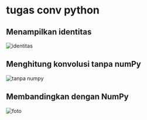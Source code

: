 # tugas conv python
## Menampilkan identitas
![identitas](https://github.com/RizkiAkbar12/tugasconvpython/assets/108193209/9f7d85c1-d9ff-42fe-b82d-612d1814d9a8)


## Menghitung konvolusi tanpa numPy
![tanpa numpy](https://github.com/RizkiAkbar12/tugasconvpython/assets/108193209/4d079458-9669-4562-a49c-192ce0466966)

## Membandingkan dengan NumPy
![foto](https://github.com/RizkiAkbar12/tugasconvpython/assets/108193209/9b349f2e-163f-4da7-a9a9-1f17ac03066f)
